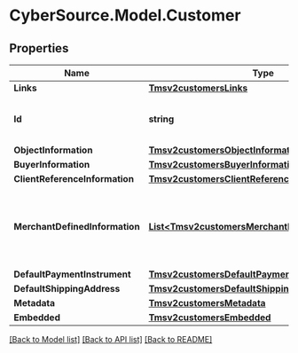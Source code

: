 # CyberSource.Model.Customer
## Properties

Name | Type | Description | Notes
------------ | ------------- | ------------- | -------------
**Links** | [**Tmsv2customersLinks**](Tmsv2customersLinks.md) |  | [optional] 
**Id** | **string** | The id of the Customer Token. | [optional] 
**ObjectInformation** | [**Tmsv2customersObjectInformation**](Tmsv2customersObjectInformation.md) |  | [optional] 
**BuyerInformation** | [**Tmsv2customersBuyerInformation**](Tmsv2customersBuyerInformation.md) |  | [optional] 
**ClientReferenceInformation** | [**Tmsv2customersClientReferenceInformation**](Tmsv2customersClientReferenceInformation.md) |  | [optional] 
**MerchantDefinedInformation** | [**List&lt;Tmsv2customersMerchantDefinedInformation&gt;**](Tmsv2customersMerchantDefinedInformation.md) | Object containing the custom data that the merchant defines.  | [optional] 
**DefaultPaymentInstrument** | [**Tmsv2customersDefaultPaymentInstrument**](Tmsv2customersDefaultPaymentInstrument.md) |  | [optional] 
**DefaultShippingAddress** | [**Tmsv2customersDefaultShippingAddress**](Tmsv2customersDefaultShippingAddress.md) |  | [optional] 
**Metadata** | [**Tmsv2customersMetadata**](Tmsv2customersMetadata.md) |  | [optional] 
**Embedded** | [**Tmsv2customersEmbedded**](Tmsv2customersEmbedded.md) |  | [optional] 

[[Back to Model list]](../README.md#documentation-for-models) [[Back to API list]](../README.md#documentation-for-api-endpoints) [[Back to README]](../README.md)

